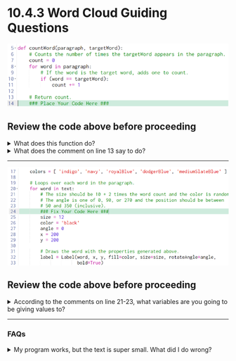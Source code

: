 # 10.4.3 Word Cloud Guiding Questions

![countWord() code](./img1.png)
## Review the code above before proceeding
<details><summary>What does this function do?</summary>

> It counts the number of times a target word appears in a paragraph.

</details>

<details><summary>What does the comment on line 13 say to do?</summary>

> "Return count"

<details><summary>How do you do that?</summary>

> You return a value using the word `return` followed by the value/variable you want to return.  In this case the function is supposed to return the value of `count`.

> Make sure to return *outside* of the loop.

</details>
</details>

---

![loop code](./img2.png)
## Review the code above before proceeding

<details><summary>According to the comments on line 21-23, what variables are you going to be giving values to?</summary>

> `size`, `color`, `angle`, `x`, `y`

<details><summary>Where in the code will you be giving them values?</summary>

> On lines 25, 26, 27, 28, 29

</summary>
</details>

<details><summary>What should the size be?</summary>

> According to the comment on line 21, the size should be "10 + 2 times the word count"


</summary>

<details><summary>How do you get the word count?</summary>

> Use the helper function `countWord` that you finished above.

<details><summary>What are the parameters of wordCount and where do you get their values?</summary>

> The parameters are `paragraph` and `targetword` (see line 5).  The variable `text` should be passed in for `paragraph`, and `word` for `targetword`.  

</details>

<details><summary>How do you call wordCount?</summary>

> `countWord(text, word)`

</details>

<details><summary>What variable should you assign the result to?</summary>

> `size`
</details>
</details>
</details>

<details><summary>What should color be?</summary>

> According to the comment on line 21, color is random.

<details><summary>How do you get a random thing out of a list?</summary>

> Use the `choice` function. `choice(listName)` returns a random item from a list called `listName`.

</details>
</details>

<details><summary>What should angle be?</summary>

> 0, 90, or 270, apparently at random

<details><summary>How could you get that angle value?</summary>

> There are a few ways, but one way would be to use `choice` again, but put the list containing the values 0, 90, and 270 as the argument. That is, instead of `choice(listName)` you can put `choice([0, 90, 270])`.

</details>
</details>

<details><summary>What should x and y be?</summary>

> Random values between 50 and 350 inclusive.  Review `randrange` if you aren't sure how to do this.

</details>
</details>

---
### FAQs
<details><summary>My program works, but the text is super small.  What did I do wrong?</summary>

> You probably forgot that the size is supposed to be 10 + 2 times wordcount, not just wordcount.

</details>




